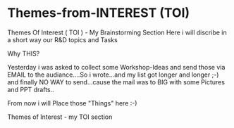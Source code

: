 # Themes-from-INTEREST (TOI)
Themes Of Interest ( TOI ) - My Brainstorming Section 
Here i will discribe in a short way  our R&amp;D topics and Tasks


Why THIS?

Yesterday i was asked to collect some Workshop-Ideas and send those via EMAIL to the audiance....So i wrote...and my list got longer and longer ;-)   and finally NO WAY to send...cause the mail was to BIG with some Pictures and PPT drafts..

From now i will Place those "Things" here :-)

Themes of Interest - my TOI section
